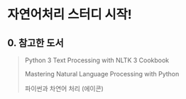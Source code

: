 # 자연어처리 스터디 시작!

## 0. 참고한 도서

<blockquote>
<p> Python 3 Text Processing with NLTK 3 Cookbook </p>
<p> Mastering Natural Language Processing with Python </p>  
<p> 파이썬과 차연어 처리 (에이콘) </p>

</blockquote>
